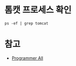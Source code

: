 # 톰캣 프로세스 확인

```
ps -ef | grep tomcat
```

# 참고
* [Programmer All](https://www.programmerall.com/article/386713455/)